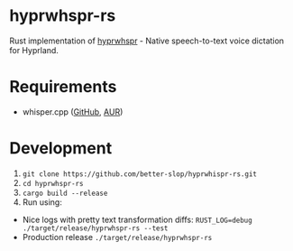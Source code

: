 # hyprwhspr-rs

Rust implementation of [hyprwhspr](https://github.com/goodroot/hyprwhspr) - Native speech-to-text voice dictation for Hyprland.

# Requirements

- whisper.cpp ([GitHub](https://github.com/ggml-org/whisper.cpp), [AUR](https://aur.archlinux.org/packages/whisper.cpp))

# Development

1. `git clone https://github.com/better-slop/hyprwhispr-rs.git`
2. `cd hyprwhspr-rs`
3. `cargo build --release`
4. Run using:
  - Nice logs with pretty text transformation diffs: `RUST_LOG=debug ./target/release/hyprwhspr-rs --test`
  - Production release `./target/release/hyprwhspr-rs`
